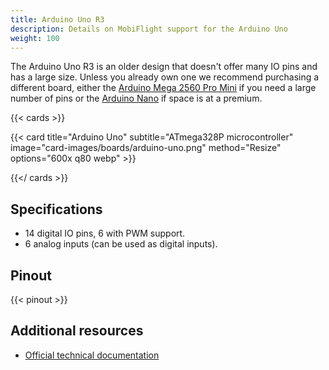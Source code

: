 ```yaml
---
title: Arduino Uno R3
description: Details on MobiFlight support for the Arduino Uno
weight: 100
---
```


The Arduino Uno R3 is an older design that doesn't offer many IO pins and has a large size. Unless you already own one we recommend purchasing a different board, either the [Arduino Mega 2560 Pro Mini](../arduino-mega-2560-pro-mini) if you need a large number of pins or the [Arduino Nano](../arduino-nano) if space is at a premium.

{{< cards >}}

{{< card title="Arduino Uno" subtitle="ATmega328P microcontroller" image="card-images/boards/arduino-uno.png" method="Resize" options="600x q80 webp" >}}

{{</ cards >}}

## Specifications

- 14 digital IO pins, 6 with PWM support.
- 6 analog inputs (can be used as digital inputs).

## Pinout

{{< pinout >}}

## Additional resources

- [Official technical documentation](https://docs.arduino.cc/hardware/uno-rev3/)
